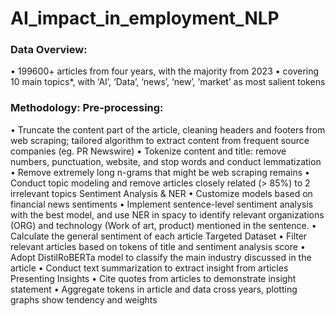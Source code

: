 # AI_impact_in_employment_NLP
### Data Overview:
• 199600+ articles from four years, with the majority from 2023
• covering 10 main topics*, with ‘AI’, ‘Data’, ‘news’, ‘new’, ‘market’ as most salient tokens

### Methodology: Pre-processing:
• Truncate the content part of the article, cleaning headers and footers from web scraping; tailored algorithm to extract content from frequent source companies (eg. PR Newswire)
• Tokenize content and title: remove numbers, punctuation, website, and stop words and conduct lemmatization
• Remove extremely long n-grams that might be web scraping remains
• Conduct topic modeling and remove articles closely related (> 85%) to 2 irrelevant topics Sentiment Analysis & NER
• Customize models based on financial news sentiments
• Implement sentence-level sentiment analysis with the best model, and use NER in spacy to identify relevant organizations (ORG) and technology (Work of art, product) mentioned in the sentence.
• Calculate the general sentiment of each article Targeted Dataset
• Filter relevant articles based on tokens of title and sentiment analysis score
• Adopt DistilRoBERTa model to classify the main industry discussed in the article
• Conduct text summarization to extract insight from articles Presenting Insights
• Cite quotes from articles to demonstrate insight statement
• Aggregate tokens in article and data cross years, plotting graphs show tendency and weights

